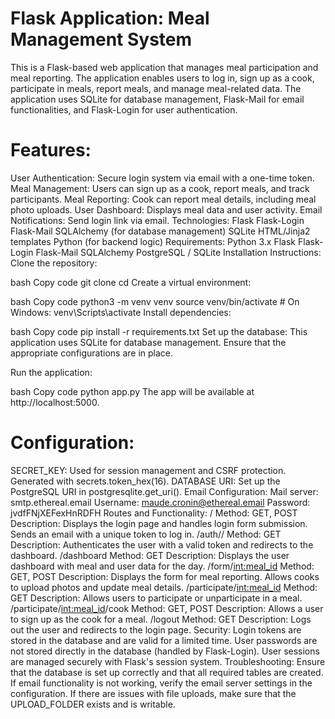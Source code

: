 # Flask Application: Meal Management System
This is a Flask-based web application that manages meal participation and meal reporting. The application enables users to log in, sign up as a cook, participate in meals, report meals, and manage meal-related data. The application uses SQLite for database management, Flask-Mail for email functionalities, and Flask-Login for user authentication.

# Features:
User Authentication: Secure login system via email with a one-time token.
Meal Management: Users can sign up as a cook, report meals, and track participants.
Meal Reporting: Cook can report meal details, including meal photo uploads.
User Dashboard: Displays meal data and user activity.
Email Notifications: Send login link via email.
Technologies:
Flask
Flask-Login
Flask-Mail
SQLAlchemy (for database management)
SQLite
HTML/Jinja2 templates
Python (for backend logic)
Requirements:
Python 3.x
Flask
Flask-Login
Flask-Mail
SQLAlchemy
PostgreSQL / SQLite
Installation Instructions:
Clone the repository:

bash
Copy code
git clone <repository-url>
cd <repository-folder>
Create a virtual environment:

bash
Copy code
python3 -m venv venv
source venv/bin/activate  # On Windows: venv\Scripts\activate
Install dependencies:

bash
Copy code
pip install -r requirements.txt
Set up the database: This application uses SQLite for database management. Ensure that the appropriate configurations are in place.

Run the application:

bash
Copy code
python app.py
The app will be available at http://localhost:5000.

# Configuration:
SECRET_KEY: Used for session management and CSRF protection. Generated with secrets.token_hex(16).
DATABASE URI: Set up the PostgreSQL URI in postgresqlite.get_uri().
Email Configuration:
Mail server: smtp.ethereal.email
Username: maude.cronin@ethereal.email
Password: jvdfFNjXEFexHnRDFH
Routes and Functionality:
/
Method: GET, POST
Description: Displays the login page and handles login form submission. Sends an email with a unique token to log in.
/auth/<username>/<token>
Method: GET
Description: Authenticates the user with a valid token and redirects to the dashboard.
/dashboard
Method: GET
Description: Displays the user dashboard with meal and user data for the day.
/form/<int:meal_id>
Method: GET, POST
Description: Displays the form for meal reporting. Allows cooks to upload photos and update meal details.
/participate/<int:meal_id>
Method: GET
Description: Allows users to participate or unparticipate in a meal.
/participate/<int:meal_id>/cook
Method: GET, POST
Description: Allows a user to sign up as the cook for a meal.
/logout
Method: GET
Description: Logs out the user and redirects to the login page.
Security:
Login tokens are stored in the database and are valid for a limited time.
User passwords are not stored directly in the database (handled by Flask-Login).
User sessions are managed securely with Flask's session system.
Troubleshooting:
Ensure that the database is set up correctly and that all required tables are created.
If email functionality is not working, verify the email server settings in the configuration.
If there are issues with file uploads, make sure that the UPLOAD_FOLDER exists and is writable.
